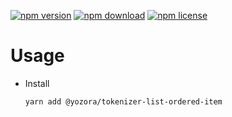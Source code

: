[![npm version](https://img.shields.io/npm/v/@yozora/tokenizer-list-ordered-item.svg)](https://www.npmjs.com/package/@yozora/tokenizer-list-ordered-item)
[![npm download](https://img.shields.io/npm/dm/@yozora/tokenizer-list-ordered-item.svg)](https://www.npmjs.com/package/@yozora/tokenizer-list-ordered-item)
[![npm license](https://img.shields.io/npm/l/@yozora/tokenizer-list-ordered-item.svg)](https://www.npmjs.com/package/@yozora/tokenizer-list-ordered-item)


# Usage

  * Install
    ```shell
    yarn add @yozora/tokenizer-list-ordered-item
    ```
